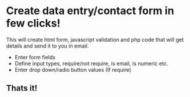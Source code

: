 # Create data entry/contact form in few clicks!
This will create html form, javascript validation and php code that will get details and send it to you in email.

* Enter form fields
* Define input types, require/not require, is email, is numeric etc.
* Enter drop down/radio button values (If require)

## Thats it!
